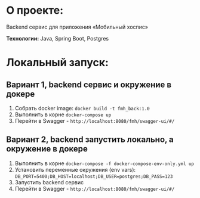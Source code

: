 # О проекте:

Backend сервис для приложения «Мобильный хоспис»

**Технологии:** Java, Spring Boot, Postgres

# Локальный запуск:

## Вариант 1, backend сервис и окружение в докере

1. Собрать docker image: `docker build -t fmh_back:1.0`  
1. Выполнить в корне `docker-compose up`
1. Перейти в Swagger - `http://localhost:8080/fmh/swagger-ui/#/` 

## Вариант 2, backend запустить локально, а окружение в докере

1. Выполнить в корне `docker-compose -f docker-compose-env-only.yml up`
1. Установить переменные окружения (env vars): `DB_PORT=5400;DB_HOST=localhost;DB_USER=postgres;DB_PASS=123`
1. Запустить backend сервис
1. Перейти в Swagger - `http://localhost:8080/fmh/swagger-ui/#/`
